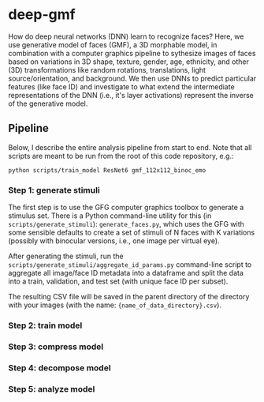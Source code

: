 # deep-gmf
How do deep neural networks (DNN) learn to recognize faces? Here, we use generative model of faces (GMF), a 3D morphable model, in combination with a computer graphics pipeline to sythesize images of faces based on variations in 3D shape, texture, gender, age, ethnicity, and other (3D) transformations like random rotations, translations, light source/orientation, and background. We then use DNNs to predict particular features (like face ID) and investigate to what extend the intermediate representations of the DNN (i.e., it's layer activations) represent the inverse of the generative model.

## Pipeline
Below, I describe the entire analysis pipeline from start to end. Note that all scripts
are meant to be run from the root of this code repository, e.g.:

`python scripts/train_model ResNet6 gmf_112x112_binoc_emo`

### Step  1: generate stimuli
The first step is to use the GFG computer graphics toolbox to generate a stimulus set.
There is a Python command-line utility for this (in `scripts/generate_stimuli`): 
`generate_faces.py`, which uses the GFG with some sensible defaults to create a set of
stimuli of N faces with K variations (possibly with binocular versions, i.e., one image
per virtual eye).

After generating the stimuli, run the `scripts/generate_stimuli/aggregate_id_params.py`
command-line script to aggregate all image/face ID metadata into a dataframe and split
the data into a train, validation, and test set (with unique face ID per subset).

The resulting CSV file will be saved in the parent directory of the directory with
your images (with the name: `{name_of_data_directory}.csv`).

### Step 2: train model




### Step 3: compress model

### Step 4: decompose model

### Step 5: analyze model